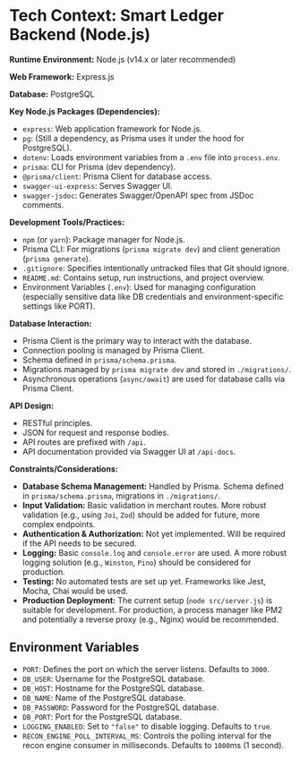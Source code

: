 # Tech Context: Smart Ledger Backend (Node.js)

**Runtime Environment:** Node.js (v14.x or later recommended)

**Web Framework:** Express.js

**Database:** PostgreSQL

**Key Node.js Packages (Dependencies):**
- `express`: Web application framework for Node.js.
- `pg`: (Still a dependency, as Prisma uses it under the hood for PostgreSQL).
- `dotenv`: Loads environment variables from a `.env` file into `process.env`.
- `prisma`: CLI for Prisma (dev dependency).
- `@prisma/client`: Prisma Client for database access.
- `swagger-ui-express`: Serves Swagger UI.
- `swagger-jsdoc`: Generates Swagger/OpenAPI spec from JSDoc comments.

**Development Tools/Practices:**
- `npm` (or `yarn`): Package manager for Node.js.
- Prisma CLI: For migrations (`prisma migrate dev`) and client generation (`prisma generate`).
- `.gitignore`: Specifies intentionally untracked files that Git should ignore.
- `README.md`: Contains setup, run instructions, and project overview.
- Environment Variables (`.env`): Used for managing configuration (especially sensitive data like DB credentials and environment-specific settings like PORT).

**Database Interaction:**
- Prisma Client is the primary way to interact with the database.
- Connection pooling is managed by Prisma Client.
- Schema defined in `prisma/schema.prisma`.
- Migrations managed by `prisma migrate dev` and stored in `./migrations/`.
- Asynchronous operations (`async/await`) are used for database calls via Prisma Client.

**API Design:**
- RESTful principles.
- JSON for request and response bodies.
- API routes are prefixed with `/api`.
- API documentation provided via Swagger UI at `/api-docs`.

**Constraints/Considerations:**
- **Database Schema Management:** Handled by Prisma. Schema defined in `prisma/schema.prisma`, migrations in `./migrations/`.
- **Input Validation:** Basic validation in merchant routes. More robust validation (e.g., using `Joi`, `Zod`) should be added for future, more complex endpoints.
- **Authentication & Authorization:** Not yet implemented. Will be required if the API needs to be secured.
- **Logging:** Basic `console.log` and `console.error` are used. A more robust logging solution (e.g., `Winston`, `Pino`) should be considered for production.
- **Testing:** No automated tests are set up yet. Frameworks like Jest, Mocha, Chai would be used.
- **Production Deployment:** The current setup (`node src/server.js`) is suitable for development. For production, a process manager like PM2 and potentially a reverse proxy (e.g., Nginx) would be recommended.

## Environment Variables

- `PORT`: Defines the port on which the server listens. Defaults to `3000`.
- `DB_USER`: Username for the PostgreSQL database.
- `DB_HOST`: Hostname for the PostgreSQL database.
- `DB_NAME`: Name of the PostgreSQL database.
- `DB_PASSWORD`: Password for the PostgreSQL database.
- `DB_PORT`: Port for the PostgreSQL database.
- `LOGGING_ENABLED`: Set to `"false"` to disable logging. Defaults to `true`.
- `RECON_ENGINE_POLL_INTERVAL_MS`: Controls the polling interval for the recon engine consumer in milliseconds. Defaults to `1000`ms (1 second).
